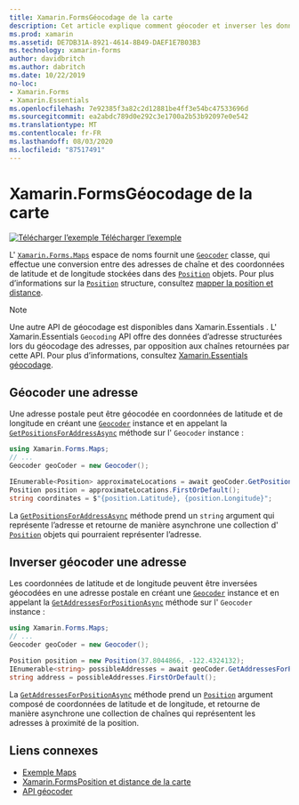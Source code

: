 ```yaml
---
title: Xamarin.FormsGéocodage de la carte
description: Cet article explique comment géocoder et inverser les données de la carte géocode à l’aide du Xamarin.Forms . Classe de géocodeur Maps.
ms.prod: xamarin
ms.assetid: DE7DB31A-8921-4614-8B49-DAEF1E7B03B3
ms.technology: xamarin-forms
author: davidbritch
ms.author: dabritch
ms.date: 10/22/2019
no-loc:
- Xamarin.Forms
- Xamarin.Essentials
ms.openlocfilehash: 7e92385f3a82c2d12881be4ff3e54bc47533696d
ms.sourcegitcommit: ea2abdc789d0e292c3e1700a2b53b92097e0e542
ms.translationtype: MT
ms.contentlocale: fr-FR
ms.lasthandoff: 08/03/2020
ms.locfileid: "87517491"
---
```

# <a name="no-locxamarinforms-map-geocoding"></a>Xamarin.FormsGéocodage de la carte

[![Télécharger l’exemple](~/media/shared/download.png) Télécharger l’exemple](https://docs.microsoft.com/samples/xamarin/xamarin-forms-samples/workingwithmaps)

L' [`Xamarin.Forms.Maps`](xref:Xamarin.Forms.Maps) espace de noms fournit une [`Geocoder`](xref:Xamarin.Forms.Maps.Geocoder) classe, qui effectue une conversion entre des adresses de chaîne et des coordonnées de latitude et de longitude stockées dans des [`Position`](xref:Xamarin.Forms.Maps.Position) objets. Pour plus d’informations sur la [`Position`](xref:Xamarin.Forms.Maps.Position) structure, consultez [mapper la position et distance](position-distance.md).

> [!NOTE]
> Une autre API de géocodage est disponibles dans Xamarin.Essentials . L' Xamarin.Essentials `Geocoding` API offre des données d’adresse structurées lors du géocodage des adresses, par opposition aux chaînes retournées par cette API. Pour plus d’informations, consultez [ Xamarin.Essentials géocodage](~/essentials/geocoding.md).

## <a name="geocode-an-address"></a>Géocoder une adresse

Une adresse postale peut être géocodée en coordonnées de latitude et de longitude en créant une [`Geocoder`](xref:Xamarin.Forms.Maps.Geocoder) instance et en appelant la [`GetPositionsForAddressAsync`](xref:Xamarin.Forms.Maps.Geocoder.GetPositionsForAddressAsync*) méthode sur l' `Geocoder` instance :

```csharp
using Xamarin.Forms.Maps;
// ...
Geocoder geoCoder = new Geocoder();

IEnumerable<Position> approximateLocations = await geoCoder.GetPositionsForAddressAsync("Pacific Ave, San Francisco, California");
Position position = approximateLocations.FirstOrDefault();
string coordinates = $"{position.Latitude}, {position.Longitude}";
```

La [`GetPositionsForAddressAsync`](xref:Xamarin.Forms.Maps.Geocoder.GetPositionsForAddressAsync*) méthode prend un `string` argument qui représente l’adresse et retourne de manière asynchrone une collection d' [`Position`](xref:Xamarin.Forms.Maps.Position) objets qui pourraient représenter l’adresse.

## <a name="reverse-geocode-an-address"></a>Inverser géocoder une adresse

Les coordonnées de latitude et de longitude peuvent être inversées géocodées en une adresse postale en créant une [`Geocoder`](xref:Xamarin.Forms.Maps.Geocoder) instance et en appelant la [`GetAddressesForPositionAsync`](xref:Xamarin.Forms.Maps.Geocoder.GetAddressesForPositionAsync*) méthode sur l' `Geocoder` instance :

```csharp
using Xamarin.Forms.Maps;
// ...
Geocoder geoCoder = new Geocoder();

Position position = new Position(37.8044866, -122.4324132);
IEnumerable<string> possibleAddresses = await geoCoder.GetAddressesForPositionAsync(position);
string address = possibleAddresses.FirstOrDefault();
```

La [`GetAddressesForPositionAsync`](xref:Xamarin.Forms.Maps.Geocoder.GetAddressesForPositionAsync*) méthode prend un [`Position`](xref:Xamarin.Forms.Maps.Position) argument composé de coordonnées de latitude et de longitude, et retourne de manière asynchrone une collection de chaînes qui représentent les adresses à proximité de la position.

## <a name="related-links"></a>Liens connexes

- [Exemple Maps](https://docs.microsoft.com/samples/xamarin/xamarin-forms-samples/workingwithmaps)
- [Xamarin.FormsPosition et distance de la carte](position-distance.md)
- [API géocoder](xref:Xamarin.Forms.Maps.Geocoder)
